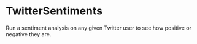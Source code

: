 # TwitterSentiments
Run a sentiment analysis on any given Twitter user to see how positive or negative they are.
